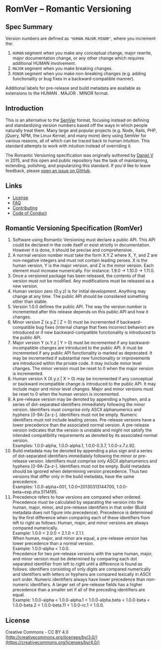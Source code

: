 # RomVer – Romantic Versioning

## Spec Summary

Version numbers are defined as `"HUMAN.MAJOR.MINOR"`, where you increment the:

1. `HUMAN` segment when you make any conceptual change, major rewrite, major documentation change, or any other change which requires additional HUMAN involvement.
2. `MAJOR` segment when you make breaking changes.
3. `MINOR` segment when you make non-breaking changes (e.g. adding functionality or bug fixes in a backward-compatible manner).

Additional labels for pre-release and build metadata are available as extensions to the HUMAN . MAJOR . MINOR format.

## Introduction

This is an alternative to the [SemVer](https://semver.org/) format, focusing instead on defining and standardizing version numbers based off the ways in which people naturally treat them. Many large and popular projects (e.g. Node, Rails, PHP, jQuery, NPM, the Linux Kernel, and many more) deny using SemVer for various reasons, all of which can be traced back to human intuition. This standard attempts to work with intuition instead of overriding it.

The Romantic Versioning specification was originally authored by [Daniel V](https://web.archive.org/web/20221003075344/http://blog.legacyteam.info/2015/12/romver-romantic-versioning/) in 2015, and this open and public repository has the task of maintaining, extending, polishing, and popularizing this standard. If you'd like to leave feedback, please [open an issue on GitHub](https://github.com/romversioning/romver/issues).

## Links
* [License](https://creativecommons.org/licenses/by/4.0/)
* [FAQ](FAQ.md)
* [Contributing](CONTRIBUTING.md)
* [Code of Conduct](CODE_OF_CONDUCT.md)

## Romantic Versioning Specification (RomVer)

1. Software using Romantic Versioning must declare a public API. This API could be declared in the code itself or exist strictly in documentation. However it is done, it should be precise and comprehensive.
2. A normal version number must take the form X.Y.Z where X, Y, and Z are non-negative integers and must not contain leading zeroes. X is the human version, Y is the major version, and Z is the minor version. Each element must increase numerically. For instance: 1.9.0 -> 1.10.0 -> 1.11.0.
3. Once a versioned package has been released, the contents of that version must not be modified. Any modifications must be released as a new version.
4. Human version zero (0.y.z) is for initial development. Anything may change at any time. The public API should be considered something other than stable.
5. Version 1.0.0 defines the public API. The way the version number is incremented after this release depends on this public API and how it changes.
6. Minor version Z (x.y.Z | Z > 0) must be incremented if backward-compatible bug fixes (internal change that fixes incorrect behavior) are introduced or if new backward-compatible functionality is introduced to the public API.
7. Major version Y (x.Y.z | Y > 0) must be incremented if any backward-incompatible changes are introduced to the public API. It must be incremented if any public API functionality is marked as deprecated. It may be incremented if substantial new functionality or improvements are introduced within the private code. It may include minor level changes. The minor version must be reset to 0 when the major version is incremented.
8. Human version X (X.y.z | X > 0) may be incremented if any conceptual or backward incompatible change is introduced to the public API. It may include major and minor level changes. Major and minor versions must be reset to 0 when the human version is incremented.
9. A pre-release version may be denoted by appending a hyphen, and a series of dot-separated identifiers immediately following the minor version. Identifiers must comprise only ASCII alphanumerics and hyphens [0-9A-Za-z-]. Identifiers must not be empty. Numeric identifiers must not include leading zeroes. Pre-release versions have a lower precedence than the associated normal version. A pre-release version indicates that the version is unstable and might not satisfy the intended compatibility requirements as denoted by its associated normal version.<br>
Examples: 1.0.0-alpha, 1.0.0-alpha.1, 1.0.0-0.3.7, 1.0.0-x.7.z.92.
10. Build metadata may be denoted by appending a plus sign and a series of dot-separated identifiers immediately following the minor or pre-release version. Identifiers must comprise only ASCII alphanumerics and hyphens [0-9A-Za-z-]. Identifiers must not be empty. Build metadata should be ignored when determining version precedence. Thus two versions that differ only in the build metadata, have the same precedence.<br>
Examples: 1.0.0-alpha+001, 1.0.0+20130313144700, 1.0.0-beta+exp.sha.5114f85.
11. Precedence refers to how versions are compared when ordered. Precedence must be calculated by separating the version into the human, major, minor, and pre-release identifiers in that order (Build metadata does not figure into precedence). Precedence is determined by the first difference when comparing each of these identifiers from left to right as follows: Human, major, and minor versions are always compared numerically.<br>
Example: 1.0.0 < 2.0.0 < 2.1.0 < 2.1.1.<br>
When human, major, and minor are equal, a pre-release version has lower precedence than a normal version.<br>
Example: 1.0.0-alpha < 1.0.0.<br>
Precedence for two pre-release versions with the same human, major, and minor version must be determined by comparing each dot separated identifier from left to right until a difference is found as follows: identifiers consisting of only digits are compared numerically and identifiers with letters or hyphens are compared lexically in ASCII sort order. Numeric identifiers always have lower precedence than non-numeric identifiers. A larger set of pre-release fields has a higher precedence than a smaller set if all of the preceding identifiers are equal.<br>
Example: 1.0.0-alpha < 1.0.0-alpha.1 < 1.0.0-alpha.beta < 1.0.0-beta < 1.0.0-beta.2 < 1.0.0-beta.11 < 1.0.0-rc.1 < 1.0.0.

## License

Creative Commons - CC BY 4.0
[http://creativecommons.org/licenses/by/3.0/](https://creativecommons.org/licenses/by/4.0/)
